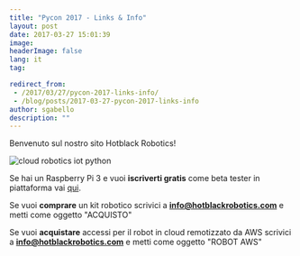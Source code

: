 ```yaml
---
title: "Pycon 2017 - Links & Info"
layout: post
date: 2017-03-27 15:01:39
image:
headerImage: false
lang: it
tag:

redirect_from: 
 - /2017/03/27/pycon-2017-links-info/
 - /blog/posts/2017-03-27-pycon-2017-links-info
author: sgabello
description: ""
---
```


Benvenuto sul nostro sito Hotblack Robotics!

![cloud robotics iot python](http://www.hotblackrobotics.com/static/img/mainsite/workshop/InternetDeiRobot.svg)

Se hai un Raspberry Pi 3 e vuoi **iscriverti gratis** come beta tester in piattaforma vai [qui](http://cloud.hotblackrobotics.com/register).

Se vuoi **comprare** un kit robotico scrivici a **info@hotblackrobotics.com** e metti come oggetto "ACQUISTO"

Se vuoi **acquistare** accessi per il robot in cloud remotizzato da AWS scrivici a **info@hotblackrobotics.com** e metti come oggetto "ROBOT AWS"
